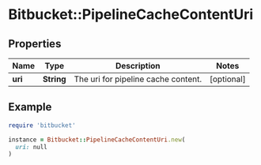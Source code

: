 # Bitbucket::PipelineCacheContentUri

## Properties

| Name | Type | Description | Notes |
| ---- | ---- | ----------- | ----- |
| **uri** | **String** | The uri for pipeline cache content. | [optional] |

## Example

```ruby
require 'bitbucket'

instance = Bitbucket::PipelineCacheContentUri.new(
  uri: null
)
```

